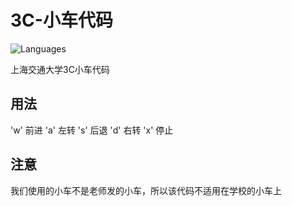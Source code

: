 # 3C-小车代码
![Languages](https://img.shields.io/badge/Languages-Arduino-blue.svg)

上海交通大学3C小车代码
## 用法
'w' 前进
'a' 左转
's' 后退
'd' 右转
'x' 停止

## 注意
我们使用的小车不是老师发的小车，所以该代码不适用在学校的小车上
